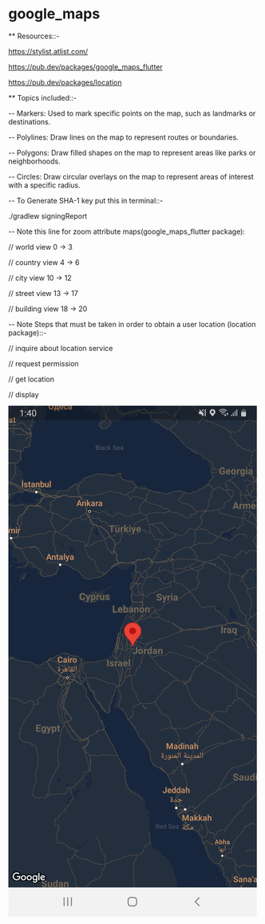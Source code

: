 # google_maps

** Resources::-

https://stylist.atlist.com/

https://pub.dev/packages/google_maps_flutter

https://pub.dev/packages/location

** Topics included::-

-- Markers: Used to mark specific points on the map, such as landmarks or destinations.


-- Polylines: Draw lines on the map to represent routes or boundaries.


-- Polygons: Draw filled shapes on the map to represent areas like parks or neighborhoods.


-- Circles: Draw circular overlays on the map to represent areas of interest with a specific radius.


-- To Generate SHA-1 key put this in terminal::-

./gradlew signingReport


-- Note this line for zoom attribute maps(google_maps_flutter package):

// world view 0 -> 3

// country view 4 -> 6

// city view 10 -> 12

// street view 13 -> 17

// building view 18 -> 20


-- Note Steps that must be taken in order to obtain a user location (location package)::-

// inquire about location service

// request permission

// get location

// display



![Code Snippet](assets/images/screenshot-1708342812531.png)
